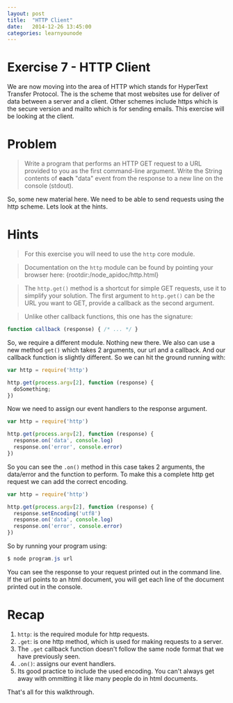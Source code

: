 ```yaml
---
layout: post
title:  "HTTP Client"
date:   2014-12-26 13:45:00
categories: learnyounode
---
```

# Exercise 7 - HTTP Client

We are now moving into the area of HTTP which stands for HyperText Transfer Protocol. The is the scheme that most websites use for deliver of data between a server and a client. Other schemes include https which is the secure version and mailto which is for sending emails. This exercise will be looking at the client.

# Problem

> Write a program that performs an HTTP GET request to a URL provided to you as the first command-line argument. Write the String contents of **each** "data" event from the response to a new line on the console (stdout).

So, some new material here. We need to be able to send requests using the http scheme. Lets look at the hints.

# Hints

> For this exercise you will need to use the `http` core module.

> Documentation on the `http` module can be found by pointing your browser here:
  {rootdir:/node_apidoc/http.html}

> The `http.get()` method is a shortcut for simple GET requests, use it to simplify your solution. The first argument to `http.get()` can be the URL you want to GET, provide a callback as the second argument.

> Unlike other callback functions, this one has the signature:

```js
function callback (response) { /* ... */ }
```

So, we require a different module. Nothing new there. We also can use a new method `get()` which takes 2 arguments, our url and a callback. And our callback function is slightly different. So we can hit the ground running with:

```js
var http = require('http')

http.get(process.argv[2], function (response) {
  doSomething;
})
```

Now we need to assign our event handlers to the response argument.

```js
var http = require('http')

http.get(process.argv[2], function (response) {
  response.on('data', console.log)
  response.on('error', console.error)
})
```

So you can see the `.on()` method in this case takes 2 arguments, the data/error and the function to perform. To make this a complete http get request we can add the correct encoding.

```js
var http = require('http')

http.get(process.argv[2], function (response) {
  response.setEncoding('utf8')
  response.on('data', console.log)
  response.on('error', console.error)
})
```

So by running your program using:

```cs
$ node program.js url
```

You can see the response to your request printed out in the command line. If the url points to an html document, you will get each line of the document printed out in the console. 

# Recap

1.  `http`: is the required module for http requests.
2.  `.get`: is one http method, which is used for making requests to a server.
3.  The `.get` callback function doesn't follow the same node format that we have previously seen. 
4.  `.on()`: assigns our event handlers.
5.  Its good practice to include the used encoding. You can't always get away with ommitting it like many people do in html documents.

That's all for this walkthrough.